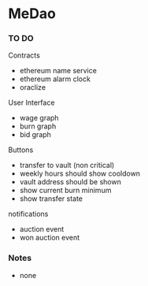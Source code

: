 # MeDao

### TO DO

Contracts

- ethereum name service 
- ethereum alarm clock
- oraclize


User Interface

- wage graph
- burn graph
- bid graph


Buttons

- transfer to vault (non critical)
- weekly hours should show cooldown
- vault address should be shown
- show current burn minimum
- show transfer state


notifications

- auction event
- won auction event



### Notes

- none